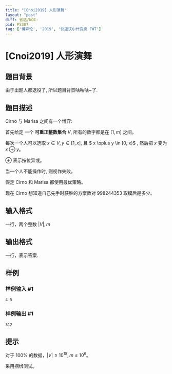 ```yaml
---
title: "[Cnoi2019] 人形演舞"
layout: "post"
diff: 省选/NOI-
pid: P5387
tag: ['博弈论', '2019', '快速沃尔什变换 FWT']
---
```

# [Cnoi2019] 人形演舞
## 题目背景

由于出题人都退役了, 所以题目背景咕咕咕~了.
## 题目描述

Cirno 与 Marisa 之间有一个博弈:

首先给定 一个 **可重正整数集合** $V$, 所有的数字都是在 $[1, m]$ 之间。

每次一个人可以选取 $x \in V, y \in [1, x]$, 且 $ x \oplus y \in [0, x)$ , 然后把  $x$ 变为 $x \oplus y$。

$\oplus$ 表示按位异或。

当一个人不能操作时, 则视作失败。

假定 Cirno 和 Marisa 都使用最优策略。

现在 Cirno 想知道自己先手时获胜的方案数对 $998244353$ 取模后是多少。

## 输入格式

一行，两个整数 $|V|, m$
## 输出格式

一行，表示答案.
## 样例

### 样例输入 #1
```
4 5
```
### 样例输出 #1
```
312
```
## 提示

对于 100% 的数据，$|V| \le 10^{18}, m \le 10^6$。

采用捆绑测试。
